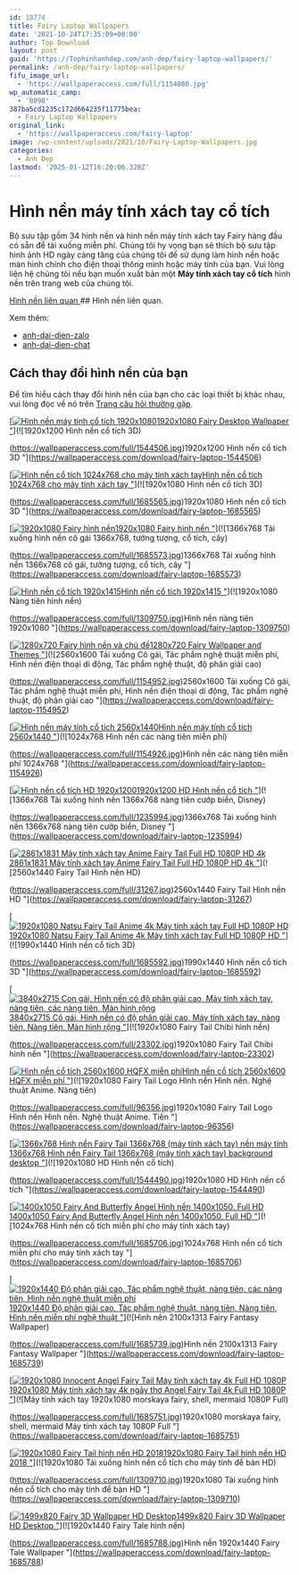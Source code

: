```yaml
---
id: 18774
title: Fairy Laptop Wallpapers
date: '2021-10-24T17:35:09+00:00'
author: Top Download
layout: post
guid: 'https://Tophinhanhdep.com/anh-dep/fairy-laptop-wallpapers/'
permalink: /anh-dep/fairy-laptop-wallpapers/
fifu_image_url:
  - 'https://wallpaperaccess.com/full/1154880.jpg'
wp_automatic_camp:
  - '8098'
387ba5cd1235c172d664235f11775bea:
  - Fairy Laptop Wallpapers
original_link:
  - 'https://wallpaperaccess.com/fairy-laptop'
image: /wp-content/uploads/2021/10/Fairy-Laptop-Wallpapers.jpg
categories:
  - Ảnh Đẹp
lastmod: '2025-01-12T16:20:06.328Z'
---
```

# Hình nền máy tính xách tay cổ tích

Bộ sưu tập gồm 34 hình nền và hình nền máy tính xách tay Fairy hàng đầu có sẵn để tải xuống miễn phí. Chúng tôi hy vọng bạn sẽ thích bộ sưu tập hình ảnh HD ngày càng tăng của chúng tôi để sử dụng làm hình nền hoặc màn hình chính cho điện thoại thông minh hoặc máy tính của bạn. Vui lòng liên hệ chúng tôi nếu bạn muốn xuất bản một **Máy tính xách tay cổ tích** hình nền trên trang web của chúng tôi.

[Hình nền liên quan ](#related) ## Hình nền liên quan.

   
 Xem thêm:

   
- [anh-dai-dien-zalo](https://tophinhanhdep.com/anh-avatar/anh-dai-dien-zalo/)
- [anh-dai-dien-chat](https://tophinhanhdep.com/anh-avatar/anh-dai-dien-chat/)

## Cách thay đổi hình nền của bạn

Để tìm hiểu cách thay đổi hình nền của bạn cho các loại thiết bị khác nhau, vui lòng đọc về nó trên [Trang câu hỏi thường gặp](https://tophinhanhdep.com/faq/).

  
[[![Hình nền máy tính cổ tích 1920x1080](https://wallpaperaccess.com/full/1154880.jpg)1920x1080 Fairy Desktop Wallpaper "](https://wallpaperaccess.com/download/fairy-laptop-1154880)](![1920x1200 Hình nền cổ tích 3D)

(https://wallpaperaccess.com/full/1544506.jpg)1920x1200 Hình nền cổ tích 3D "](https://wallpaperaccess.com/download/fairy-laptop-1544506)

[[![Hình nền cổ tích 1024x768 cho máy tính xách tay](https://wallpaperaccess.com/full/1149055.jpg)Hình nền cổ tích 1024x768 cho máy tính xách tay "](https://wallpaperaccess.com/download/fairy-laptop-1149055)](![1920x1080 Hình nền cổ tích 3D)

(https://wallpaperaccess.com/full/1685565.jpg)1920x1080 Hình nền cổ tích 3D "](https://wallpaperaccess.com/download/fairy-laptop-1685565)

[[![1920x1080 Fairy hình nền](https://wallpaperaccess.com/full/1544494.jpg)1920x1080 Fairy hình nền "](https://wallpaperaccess.com/download/fairy-laptop-1544494)](![1366x768 Tải xuống hình nền cô gái 1366x768, tưởng tượng, cổ tích, cây)

(https://wallpaperaccess.com/full/1685573.jpg)1366x768 Tải xuống hình nền 1366x768 cô gái, tưởng tượng, cổ tích, cây "](https://wallpaperaccess.com/download/fairy-laptop-1685573)

[[![Hình nền cổ tích 1920x1415](https://wallpaperaccess.com/full/1685579.jpg)Hình nền cổ tích 1920x1415 "](https://wallpaperaccess.com/download/fairy-laptop-1685579)](![1920x1080 Nàng tiên hình nền)

(https://wallpaperaccess.com/full/1309750.jpg)Hình nền nàng tiên 1920x1080 "](https://wallpaperaccess.com/download/fairy-laptop-1309750)

[[![1280x720 Fairy hình nền và chủ đề](https://wallpaperaccess.com/full/1544547.jpg)1280x720 Fairy Wallpaper and Themes "](https://wallpaperaccess.com/download/fairy-laptop-1544547)](![2560x1600 Tải xuống Cô gái, Tác phẩm nghệ thuật miễn phí, Hình nền điện thoại di động, Tác phẩm nghệ thuật, độ phân giải cao)

(https://wallpaperaccess.com/full/1154952.jpg)2560x1600 Tải xuống Cô gái, Tác phẩm nghệ thuật miễn phí, Hình nền điện thoại di động, Tác phẩm nghệ thuật, độ phân giải cao "](https://wallpaperaccess.com/download/fairy-laptop-1154952)

[[![Hình nền máy tính cổ tích 2560x1440](https://wallpaperaccess.com/full/933308.jpg)Hình nền máy tính cổ tích 2560x1440 "](https://wallpaperaccess.com/download/fairy-laptop-933308)](![1024x768 Hình nền các nàng tiên miễn phí)

(https://wallpaperaccess.com/full/1154926.jpg)Hình nền các nàng tiên miễn phí 1024x768 "](https://wallpaperaccess.com/download/fairy-laptop-1154926)

[[![Hình nền cổ tích HD 1920x1200](https://wallpaperaccess.com/full/1544500.jpg)1920x1200 HD Hình nền cổ tích "](https://wallpaperaccess.com/download/fairy-laptop-1544500)](![1366x768 Tải xuống hình nền 1366x768 nàng tiên cướp biển, Disney)

(https://wallpaperaccess.com/full/1235994.jpg)1366x768 Tải xuống hình nền 1366x768 nàng tiên cướp biển, Disney "](https://wallpaperaccess.com/download/fairy-laptop-1235994)

[[![2861x1831 Máy tính xách tay Anime Fairy Tail Full HD 1080P HD 4k](https://wallpaperaccess.com/full/1685587.jpg)2861x1831 Máy tính xách tay Anime Fairy Tail Full HD 1080P HD 4k "](https://wallpaperaccess.com/download/fairy-laptop-1685587)](![2560x1440 Fairy Tail Hình nền HD)

(https://wallpaperaccess.com/full/31267.jpg)2560x1440 Fairy Tail Hình nền HD "](https://wallpaperaccess.com/download/fairy-laptop-31267)

[[![1920x1080 Natsu Fairy Tail Anime 4k Máy tính xách tay Full HD 1080P HD](https://wallpaperaccess.com/full/1685589.jpg)1920x1080 Natsu Fairy Tail Anime 4k Máy tính xách tay Full HD 1080P HD "](https://wallpaperaccess.com/download/fairy-laptop-1685589)](![1990x1440 Hình nền cổ tích 3D)

(https://wallpaperaccess.com/full/1685592.jpg)1990x1440 Hình nền cổ tích 3D "](https://wallpaperaccess.com/download/fairy-laptop-1685592)

[[![3840x2715 Con gái, Hình nền có độ phân giải cao, Máy tính xách tay, nàng tiên, các nàng tiên, Màn hình rộng](https://wallpaperaccess.com/full/1685598.jpg)3840x2715 Cô gái, Hình nền có độ phân giải cao, Máy tính xách tay, nàng tiên, Nàng tiên, Màn hình rộng "](https://wallpaperaccess.com/download/fairy-laptop-1685598)](![1920x1080 Fairy Tail Chibi hình nền)

(https://wallpaperaccess.com/full/23302.jpg)1920x1080 Fairy Tail Chibi hình nền "](https://wallpaperaccess.com/download/fairy-laptop-23302)

[[![Hình nền cổ tích 2560x1600 HQFX miễn phí](https://wallpaperaccess.com/full/1685608.jpg)Hình nền cổ tích 2560x1600 HQFX miễn phí "](https://wallpaperaccess.com/download/fairy-laptop-1685608)](![1920x1080 Fairy Tail Logo Hình nền Hình nền.  Nghệ thuật Anime.  Nàng tiên)

(https://wallpaperaccess.com/full/96356.jpg)1920x1080 Fairy Tail Logo Hình nền Hình nền. Nghệ thuật Anime. Tiên "](https://wallpaperaccess.com/download/fairy-laptop-96356)

[[![1366x768 Hình nền Fairy Tail 1366x768 (máy tính xách tay) nền máy tính](https://wallpaperaccess.com/full/1685626.jpg)1366x768 Hình nền Fairy Tail 1366x768 (máy tính xách tay) background desktop "](https://wallpaperaccess.com/download/fairy-laptop-1685626)](![1920x1080 HD Hình nền cổ tích)

(https://wallpaperaccess.com/full/1544490.jpg)1920x1080 HD Hình nền cổ tích "](https://wallpaperaccess.com/download/fairy-laptop-1544490)

[[![1400x1050 Fairy And Butterfly Angel Hình nền 1400x1050.  Full HD](https://wallpaperaccess.com/full/377149.jpg)1400x1050 Fairy And Butterfly Angel Hình nền 1400x1050. Full HD "](https://wallpaperaccess.com/download/fairy-laptop-377149)](![1024x768 Hình nền cổ tích miễn phí cho máy tính xách tay)

(https://wallpaperaccess.com/full/1685706.jpg)1024x768 Hình nền cổ tích miễn phí cho máy tính xách tay "](https://wallpaperaccess.com/download/fairy-laptop-1685706)

[[![1920x1440 Độ phân giải cao, Tác phẩm nghệ thuật, nàng tiên, các nàng tiên, Hình nền nghệ thuật miễn phí](https://wallpaperaccess.com/full/1685720.jpg)1920x1440 Độ phân giải cao, Tác phẩm nghệ thuật, nàng tiên, Nàng tiên, Hình nền miễn phí nghệ thuật "](https://wallpaperaccess.com/download/fairy-laptop-1685720)](![Hình nền 2100x1313 Fairy Fantasy Wallpaper)

(https://wallpaperaccess.com/full/1685739.jpg)Hình nền 2100x1313 Fairy Fantasy Wallpaper "](https://wallpaperaccess.com/download/fairy-laptop-1685739)

[[![1920x1080 Innocent Angel Fairy Tail Máy tính xách tay 4k Full HD 1080P](https://wallpaperaccess.com/full/1685743.jpg)1920x1080 Máy tính xách tay 4k ngây thơ Angel Fairy Tail 4k Full HD 1080P "](https://wallpaperaccess.com/download/fairy-laptop-1685743)](![Máy tính xách tay 1920x1080 morskaya fairy, shell, mermaid 1080P Full)

(https://wallpaperaccess.com/full/1685751.jpg)1920x1080 morskaya fairy, shell, mermaid Máy tính xách tay 1080P Full "](https://wallpaperaccess.com/download/fairy-laptop-1685751)

[[![1920x1080 Fairy Tail hình nền HD 2018](https://wallpaperaccess.com/full/904884.jpg)1920x1080 Fairy Tail hình nền HD 2018 "](https://wallpaperaccess.com/download/fairy-laptop-904884)](![1920x1080 Tải xuống hình nền cổ tích cho máy tính để bàn HD)

(https://wallpaperaccess.com/full/1309710.jpg)1920x1080 Tải xuống hình nền cổ tích cho máy tính để bàn HD "](https://wallpaperaccess.com/download/fairy-laptop-1309710)

[[![1499x820 Fairy 3D Wallpaper HD Desktop](https://wallpaperaccess.com/full/1685767.jpg)1499x820 Fairy 3D Wallpaper HD Desktop "](https://wallpaperaccess.com/download/fairy-laptop-1685767)](![1920x1440 Fairy Tale hình nền)

(https://wallpaperaccess.com/full/1685788.jpg)Hình nền 1920x1440 Fairy Tale Wallpaper "](https://wallpaperaccess.com/download/fairy-laptop-1685788)
